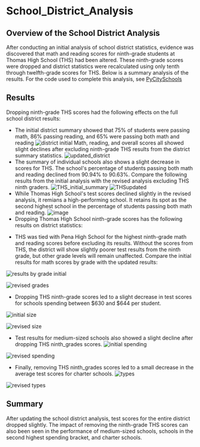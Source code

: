# School_District_Analysis
## Overview of the School District Analysis
After conducting an initial analysis of school district statistics, evidence was discovered that math and reading scores for ninth-grade students at Thomas High School (THS) had been altered. These ninth-grade scores were dropped and district statistics were recalculated using only tenth through twelfth-grade scores for THS. Below is a summary analysis of the results. For the code used to complete this analysis, see [PyCitySchools](/PyCitySchools_Challenge)
## Results
Dropping ninth-grade THS scores had the following effects on the full school district results:
- The initial district summary showed that 75% of students were passing math, 86% passing reading, and 65% were passing both math and reading
![district initial](https://user-images.githubusercontent.com/79542537/112764928-b0644000-8fd8-11eb-9525-fc5f107bdca1.png)
Math, reading, and overall scores all showed slight declines after excluding ninth-grade THS results from the district summary statistics.
![updated_district](https://user-images.githubusercontent.com/79542537/112762271-c7049a00-8fcc-11eb-9066-93f9504180b6.png)
- The summary of individual schools also shows a slight decrease in scores for THS. The school's percentage of students passing both math and reading declined from 90.94% to 90.63%. Compare the following results from the initial analysis with the revised analysis excluding THS ninth graders.
![THS_initial_summary](https://user-images.githubusercontent.com/79542537/112762565-42b31680-8fce-11eb-9930-78ab6f39068a.png)
![THSupdated](https://user-images.githubusercontent.com/79542537/112762566-447cda00-8fce-11eb-9194-6b95e32e65ed.png)
- While Thomas High School's test scores declined slightly in the revised analysis, it remians a high-performing school. It retains its spot as the second highest school in the percentage of students passing both math and reading.
![image](https://user-images.githubusercontent.com/79542537/112762640-bd7c3180-8fce-11eb-81bd-cc6d9cef9115.png)
- Dropping Thomas High School ninth-grade scores has the following results on district statistics:
* THS was tied with Pena High School for the highest ninth-grade math and reading scores before excluding its results. Without the scores from THS, the district will show slightly poorer test results from the ninth grade, but other grade levels will remain unaffected. Compare the initial results for math scores by grade with the updated results:

![results by grade initial](https://user-images.githubusercontent.com/79542537/112765616-f1118880-8fdb-11eb-88e7-9b7ce85401ca.png)

![revised grades](https://user-images.githubusercontent.com/79542537/112765622-fb338700-8fdb-11eb-844b-253232f1423c.png)

   * Dropping THS ninth-grade scores led to a slight decrease in test scores for schools spending between $630 and $644 per student.
    
![initial size](https://user-images.githubusercontent.com/79542537/112765864-3a160c80-8fdd-11eb-99d4-32bd244076a8.png)

![revised size](https://user-images.githubusercontent.com/79542537/112765868-3d10fd00-8fdd-11eb-9b75-7d197e4cbba6.png)
  
* Test results for medium-sized schools also showed a slight decline after dropping THS ninth_grades scores.
![initial spending](https://user-images.githubusercontent.com/79542537/112765879-4b5f1900-8fdd-11eb-86e0-8d8f31e33509.png)

![revised spending](https://user-images.githubusercontent.com/79542537/112765881-4d28dc80-8fdd-11eb-9379-89692f3ac95f.png)
  * Finally, removing THS ninth_grades scores led to a small decrease in the average test scores for charter schools.
![types](https://user-images.githubusercontent.com/79542537/112766278-fe7c4200-8fde-11eb-9bc0-e312a756fd33.png) 

![revised types](https://user-images.githubusercontent.com/79542537/112766195-a0e7f580-8fde-11eb-91a8-0c4fde5e2332.png)
## Summary
After updating the school district analysis, test scores for the entire district dropped slightly. The impact of removing the ninth-grade THS scores can also been seen in the performance of medium-sized schools, schools in the second highest spending bracket, and charter schools.

